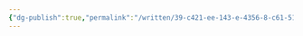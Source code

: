 ```yaml
---
{"dg-publish":true,"permalink":"/written/39-c421-ee-143-e-4356-8-c61-51-b4-f92-a040-f/","dgHomeLink":true,"dgPassFrontmatter":false}
---
```


	
